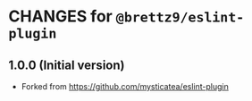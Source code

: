 # CHANGES for `@brettz9/eslint-plugin`

## 1.0.0 (Initial version)

- Forked from <https://github.com/mysticatea/eslint-plugin>
